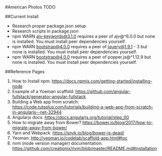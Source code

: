 #American Photos TODO

##Current Install
* Research proper package.json setup
* Research scripts in package.json
* npm WARN ajv-keywords@3.1.0 requires a peer of ajv@^6.0.0 but none is installed. You must install peer dependencies yourself.
* npm WARN bootstrap@4.0.0 requires a peer of jquery@1.9.1 - 3 but none is installed. You must install peer dependencies yourself.
* npm WARN bootstrap@4.0.0 requires a peer of popper.js@^1.12.9 but none is installed. You must install peer dependencies yourself.



##Reference Pages
1. How to Install npm: https://docs.npmjs.com/getting-started/installing-node
2. Example of a Yoeman scaffold: https://github.com/angular-fullstack/generator-angular-fullstack
3. Building a Web app from scratch: https://code.tutsplus.com/tutorials/building-a-web-app-from-scratch-in-angularjs--net-32944
4. Angularjs docs: https://docs.angularjs.org/tutorial/step_00
5. How to migrate away from Bower? https://bower.io/blog/2017/how-to-migrate-away-from-bower/
6. Yarn and Webpack: https://snyk.io/blog/bower-is-dead/
7. Yeoman: http://yeoman.io/codelab/scaffold-app.html#toc
8. nvm (node version manager) documentation: https://github.com/creationix/nvm/blob/master/README.md#installation

